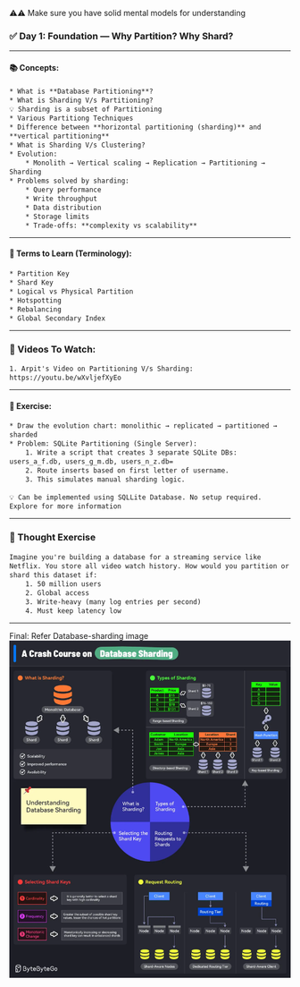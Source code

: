 ⚠️⚠️ Make sure you have solid mental models for understanding

### ✅ **Day 1: Foundation — Why Partition? Why Shard?**

--------------------------------------------------------------------------------------------------------------------------------------------------------

#### 📚 Concepts:

    * What is **Database Partitioning**?
    * What is Sharding V/s Partitioning?
    💡 Sharding is a subset of Partitioning   
    * Various Partitiong Techniques
    * Difference between **horizontal partitioning (sharding)** and **vertical partitioning**
    * What is Sharding V/s Clustering?
    * Evolution:
        * Monolith → Vertical scaling → Replication → Partitioning → Sharding
    * Problems solved by sharding:
        * Query performance
        * Write throughput
        * Data distribution
        * Storage limits
        * Trade-offs: **complexity vs scalability**

---------------------------------------------------------------------------------------------------------------------------------------------------------------------------

#### 📓 Terms to Learn (Terminology):

    * Partition Key
    * Shard Key
    * Logical vs Physical Partition
    * Hotspotting
    * Rebalancing
    * Global Secondary Index

---------------------------------------------------------------------------------------------------------------------------------------------------------------------------

### 🎥 Videos To Watch: 
    1. Arpit's Video on Partitioning V/s Sharding: https://youtu.be/wXvljefXyEo

---------------------------------------------------------------------------------------------------------------------------------------------------------------------------

#### 🧠 Exercise:

    * Draw the evolution chart: monolithic → replicated → partitioned → sharded
    * Problem: SQLite Partitioning (Single Server):
        1. Write a script that creates 3 separate SQLite DBs: users_a_f.db, users_g_m.db, users_n_z.db=
        2. Route inserts based on first letter of username.
        3. This simulates manual sharding logic.

    💡 Can be implemented using SQLLite Database. No setup required. Explore for more information

---------------------------------------------------------------------------------------------------------------------------------------------------------------------------

### 🤔 Thought Exercise
    Imagine you're building a database for a streaming service like Netflix. You store all video watch history. How would you partition or shard this dataset if:
        1. 50 million users
        2. Global access
        3. Write-heavy (many log entries per second)
        4. Must keep latency low

---------------------------------------------------------------------------------------------------------------------------------------------------------------------------

Final: Refer Database-sharding image
![alt text](image.png)

